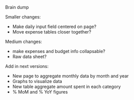 Brain dump

Smaller changes:
* Make daily input field centered on page?
* Move expense tables closer together?

Medium changes: 
* make expenses and budget info collapsable?
* Raw data sheet?

Add in next versions:
* New page to aggregate monthly data by month and year
* Graphs to visualize data
* New table aggregate amount spent in each category
* % MoM and % YoY figures
